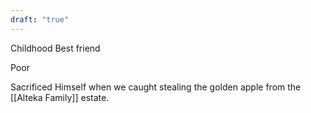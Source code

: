 ```yaml
---
draft: "true"
---
```


Childhood Best friend

Poor

Sacrificed Himself when we caught stealing the golden apple from the [[Alteka Family]] estate.